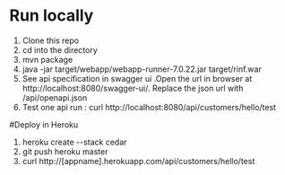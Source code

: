 # Run locally
1. Clone this repo
2. cd into the directory
3. mvn package
4. java -jar target/webapp/webapp-runner-7.0.22.jar  target/rinf.war
5. See api specification in swagger ui .Open the url in browser at http://localhost:8080/swagger-ui/. Replace the json url with /api/openapi.json
6. Test one api run : curl http://localhost:8080/api/customers/hello/test

#Deploy in Heroku

1. heroku create --stack cedar
2. git push heroku master
3. curl http://[appname].herokuapp.com/api/customers/hello/test


